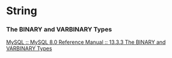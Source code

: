 # String


### The BINARY and VARBINARY Types

[MySQL :: MySQL 8.0 Reference Manual :: 13.3.3 The BINARY and VARBINARY Types](https://dev.mysql.com/doc/refman/8.0/en/binary-varbinary.html)
